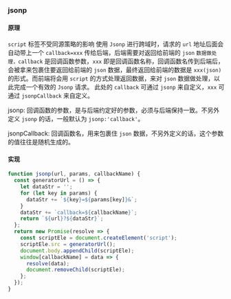 ### jsonp

#### 原理

`script` 标签不受同源策略的影响
使用 `Jsonp` 进行跨域时，请求的 `url` 地址后面会自动带上一个 `callback=xxx` 传给后端，后端需要对返回给前端的 `json` `数据做处理，callback` 是回调函数参数，`xxx` 即是回调函数名称，回调函数名传到后端后，会被拿来包裹住要返回给前端的 `json` 数据，最终返回给前端的数据是 `xxx(json)`的形式。而前端将会用 `script` 的方式处理返回数据，来对 `json` 数据做处理，以此完成一个有效的 `Jsonp` 请求。
此处的 `callback` 可通过 `jsonp` 来自定义，`xxx` 可通过 `jsonpCallback` 来自定义。

jsonp: 回调函数的参数，是与后端约定好的参数，必须与后端保持一致。不另外定义 `jsonp` 的话，一般默认为 `jsonp:'callback'`。

jsonpCallback: 回调函数名，用来包裹住 `json` 数据，不另外定义的话，这个参数的值往往是随机生成的。

#### 实现

```js
function jsonp(url, params, callbackName) {
  const generatorUrl = () => {
    let dataStr = '';
    for (let key in params) {
      dataStr += `${key}=${params[key]}&`;
    }
    dataStr += `callback=${callbackName}`;
    return `${url}?${dataStr}`;
  };
  return new Promise(resolve => {
    const scriptEle = document.createElement('script');
    scriptEle.src = generatorUrl();
    document.body.appendChild(scriptEle);
    window[callbackName] = data => {
      resolve(data);
      document.removeChild(scriptEle);
    };
  });
}
```
